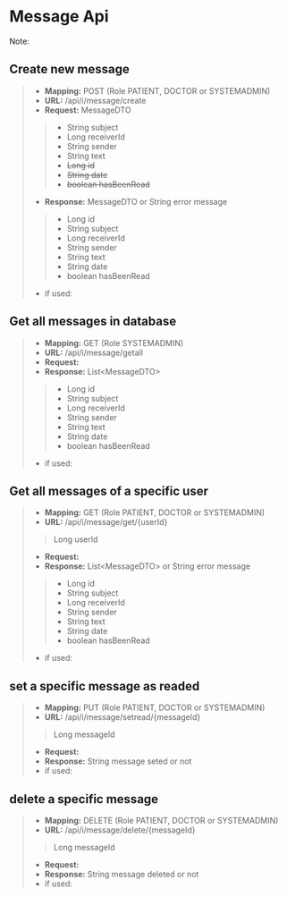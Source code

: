 # Message Api

Note: 

## Create new message
>- **Mapping:** POST (Role PATIENT, DOCTOR or SYSTEMADMIN)
>- **URL:** /api/i/message/create
>- **Request:** MessageDTO
>>- String subject
>>- Long receiverId
>>- String sender
>>- String text
>>- ~~Long id~~
>>- ~~String date~~
>>- ~~boolean hasBeenRead~~
>- **Response:** MessageDTO or String error message
>>- Long id
>>- String subject
>>- Long receiverId
>>- String sender
>>- String text
>>- String date
>>- boolean hasBeenRead
>- if used: 

## Get all messages in database
>- **Mapping:** GET (Role SYSTEMADMIN)
>- **URL:** /api/i/message/getall
>- **Request:** 
>- **Response:** List&LT;MessageDTO>
>>- Long id
>>- String subject
>>- Long receiverId
>>- String sender
>>- String text
>>- String date
>>- boolean hasBeenRead
>- if used: 

## Get all messages of a specific user
>- **Mapping:** GET (Role PATIENT, DOCTOR or SYSTEMADMIN)
>- **URL:** /api/i/message/get/{userId}
>> Long userId
>- **Request:** 
>- **Response:** List&LT;MessageDTO> or String error message
>>- Long id
>>- String subject
>>- Long receiverId
>>- String sender
>>- String text
>>- String date
>>- boolean hasBeenRead
>- if used: 

## set a specific message as readed
>- **Mapping:** PUT (Role PATIENT, DOCTOR or SYSTEMADMIN)
>- **URL:** /api/i/message/setread/{messageId}
>> Long messageId
>- **Request:** 
>- **Response:** String message seted or not
>- if used: 

## delete a specific message
>- **Mapping:** DELETE (Role PATIENT, DOCTOR or SYSTEMADMIN)
>- **URL:** /api/i/message/delete/{messageId}
>> Long messageId
>- **Request:** 
>- **Response:** String message deleted or not
>- if used: 

